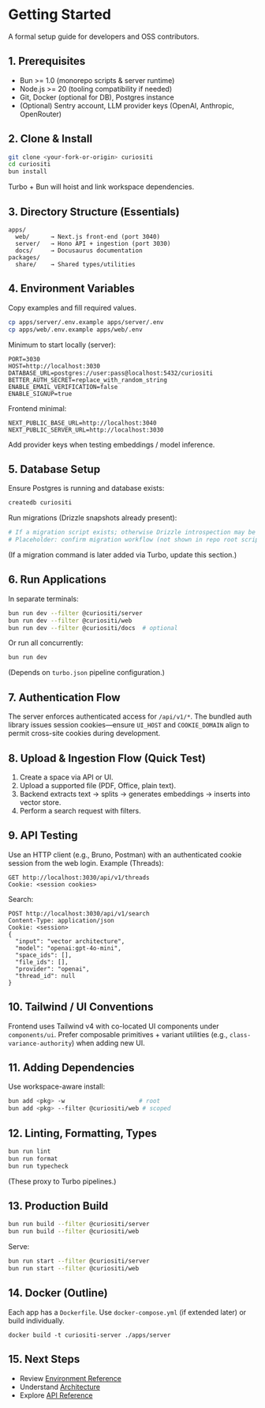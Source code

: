 # Getting Started

A formal setup guide for developers and OSS contributors.

## 1. Prerequisites
- Bun >= 1.0 (monorepo scripts & server runtime)
- Node.js >= 20 (tooling compatibility if needed)
- Git, Docker (optional for DB), Postgres instance
- (Optional) Sentry account, LLM provider keys (OpenAI, Anthropic, OpenRouter)

## 2. Clone & Install
```bash
git clone <your-fork-or-origin> curiositi
cd curiositi
bun install
```
Turbo + Bun will hoist and link workspace dependencies.

## 3. Directory Structure (Essentials)
```
apps/
  web/      → Next.js front-end (port 3040)
  server/   → Hono API + ingestion (port 3030)
  docs/     → Docusaurus documentation
packages/
  share/    → Shared types/utilities
```

## 4. Environment Variables
Copy examples and fill required values.
```bash
cp apps/server/.env.example apps/server/.env
cp apps/web/.env.example apps/web/.env
```
Minimum to start locally (server):
```
PORT=3030
HOST=http://localhost:3030
DATABASE_URL=postgres://user:pass@localhost:5432/curiositi
BETTER_AUTH_SECRET=replace_with_random_string
ENABLE_EMAIL_VERIFICATION=false
ENABLE_SIGNUP=true
```
Frontend minimal:
```
NEXT_PUBLIC_BASE_URL=http://localhost:3040
NEXT_PUBLIC_SERVER_URL=http://localhost:3030
```
Add provider keys when testing embeddings / model inference.

## 5. Database Setup
Ensure Postgres is running and database exists:
```bash
createdb curiositi
```
Run migrations (Drizzle snapshots already present):
```bash
# If a migration script exists; otherwise Drizzle introspection may be added later
# Placeholder: confirm migration workflow (not shown in repo root scripts)
```
(If a migration command is later added via Turbo, update this section.)

## 6. Run Applications
In separate terminals:
```bash
bun run dev --filter @curiositi/server
bun run dev --filter @curiositi/web
bun run dev --filter @curiositi/docs  # optional
```
Or run all concurrently:
```bash
bun run dev
```
(Depends on `turbo.json` pipeline configuration.)

## 7. Authentication Flow
The server enforces authenticated access for `/api/v1/*`. The bundled auth library issues session cookies—ensure `UI_HOST` and `COOKIE_DOMAIN` align to permit cross-site cookies during development.

## 8. Upload & Ingestion Flow (Quick Test)
1. Create a space via API or UI.
2. Upload a supported file (PDF, Office, plain text).
3. Backend extracts text → splits → generates embeddings → inserts into vector store.
4. Perform a search request with filters.

## 9. API Testing
Use an HTTP client (e.g., Bruno, Postman) with an authenticated cookie session from the web login.
Example (Threads):
```http
GET http://localhost:3030/api/v1/threads
Cookie: <session cookies>
```
Search:
```http
POST http://localhost:3030/api/v1/search
Content-Type: application/json
Cookie: <session>
{
  "input": "vector architecture",
  "model": "openai:gpt-4o-mini",
  "space_ids": [],
  "file_ids": [],
  "provider": "openai",
  "thread_id": null
}
```

## 10. Tailwind / UI Conventions
Frontend uses Tailwind v4 with co-located UI components under `components/ui`. Prefer composable primitives + variant utilities (e.g., `class-variance-authority`) when adding new UI.

## 11. Adding Dependencies
Use workspace-aware install:
```bash
bun add <pkg> -w                     # root
bun add <pkg> --filter @curiositi/web # scoped
```

## 12. Linting, Formatting, Types
```bash
bun run lint
bun run format
bun run typecheck
```
(These proxy to Turbo pipelines.)

## 13. Production Build
```bash
bun run build --filter @curiositi/server
bun run build --filter @curiositi/web
```
Serve:
```bash
bun run start --filter @curiositi/server
bun run start --filter @curiositi/web
```

## 14. Docker (Outline)
Each app has a `Dockerfile`. Use `docker-compose.yml` (if extended later) or build individually.
```
docker build -t curiositi-server ./apps/server
```

## 15. Next Steps
- Review [Environment Reference](env.md)
- Understand [Architecture](architecture.md)
- Explore [API Reference](api/README.md)
